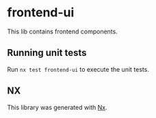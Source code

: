 # frontend-ui

This lib contains frontend components.

## Running unit tests

Run `nx test frontend-ui` to execute the unit tests.

## NX

This library was generated with [Nx](https://nx.dev).
